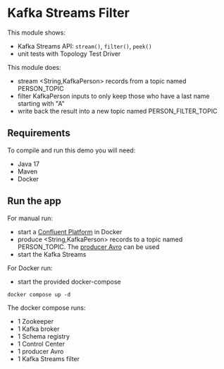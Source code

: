 # Kafka Streams Filter

This module shows:
- Kafka Streams API: `stream()`, `filter()`, `peek()`
- unit tests with Topology Test Driver

This module does:
- stream <String,KafkaPerson> records from a topic named PERSON_TOPIC
- filter KafkaPerson inputs to only keep those who have a last name starting with "A"
- write back the result into a new topic named PERSON_FILTER_TOPIC

## Requirements

To compile and run this demo you will need:
- Java 17
- Maven
- Docker

## Run the app

For manual run:
- start a [Confluent Platform](https://docs.confluent.io/platform/current/quickstart/ce-docker-quickstart.html#step-1-download-and-start-cp) in Docker
- produce <String,KafkaPerson> records to a topic named PERSON_TOPIC. The [producer Avro](../../kafka-producer-quickstarts/kafka-producer-avro) can be used
- start the Kafka Streams

For Docker run:
- start the provided docker-compose 

```
docker compose up -d
```

The docker compose runs:
- 1 Zookeeper
- 1 Kafka broker
- 1 Schema registry
- 1 Control Center
- 1 producer Avro
- 1 Kafka Streams filter
